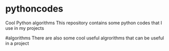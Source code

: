 # pythoncodes
Cool Python algorithms
This repository contains some python codes that I use in my projects

#algorithms
There are also some cool useful algrorithms that can be useful
in a project
